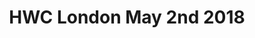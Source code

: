 ---
title: HWC London May 2nd 2018
start: 2018-05-02T19:00:00+00:00
end: 2018-05-02T21:00:00+00:00
venue: thehub-bricklane
eventbrite: 45179768905
photo:
requirements: "<p>Join us anytime from 18:30 onwards at Proven Dough cafe below Hub by Premier Inn hotel in Brick Lane. The main event starts at 19:00. No need to check-in at the venue just look out for <a href='https://calumryan.com'>Calum Ryan</a>, the organiser, usually sitting towards the back of the cafe wearing an IndieWeb t-shirt and stickered laptop.</p><p>There are a few different ways you can register for Homebrew Website Club London:</p>"
description: "Demos of personal websites and the opportunity to create, update or experiment on your personal website"
---